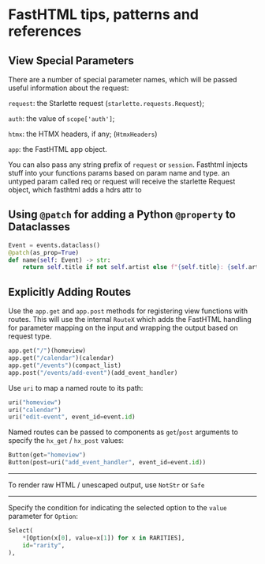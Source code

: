 # FastHTML tips, patterns and references

## View Special Parameters

There are a number of special parameter names, which will be passed useful information about the request:

`request`: the Starlette request (`starlette.requests.Request`); 

`auth`: the value of `scope['auth']`;

`htmx`: the HTMX headers, if any; (`HtmxHeaders`) 

`app`: the FastHTML app object.


You can also pass any string prefix of `request` or `session`.
Fasthtml injects stuff into your functions params based on param name and type. an untyped param called req or request will receive the starlette Request object, which fasthtml adds a hdrs attr to

## Using `@patch` for adding a Python `@property` to Dataclasses

```python
Event = events.dataclass()
@patch(as_prop=True)
def name(self: Event) -> str:
    return self.title if not self.artist else f"{self.title}: {self.artist}"
```

## Explicitly Adding Routes

Use the `app.get` and `app.post` methods for registering view functions with routes.  This will use the internal 
`RouteX` which adds the FastHTML handling for parameter mapping on the input and wrapping the output based on request type.

```python
app.get("/")(homeview)
app.get("/calendar")(calendar)
app.get("/events")(compact_list)
app.post("/events/add-event")(add_event_handler)
```

Use `uri` to map a named route to its path:

```python
uri("homeview")
uri("calendar")
uri("edit-event", event_id=event.id)
```

Named routes can be passed to components as `get`/`post` arguments to specify the `hx_get` / `hx_post` values:

```python
Button(get="homeview")
Button(post=uri("add_event_handler", event_id=event.id))
```
---

To render raw HTML / unescaped output, use `NotStr` or `Safe`

---

Specify the condition for indicating the selected option to the `value` parameter for `Option`:

```python
Select(
    *[Option(x[0], value=x[1]) for x in RARITIES],
    id="rarity",
),
```